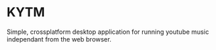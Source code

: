 # KYTM

Simple, crossplatform desktop application for running youtube music independant from the web browser.